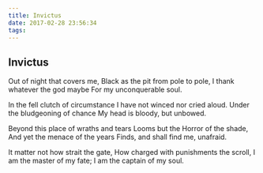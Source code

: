 ```yaml
---
title: Invictus
date: 2017-02-28 23:56:34
tags:
---
```


## Invictus

Out of night that covers me,
Black as the pit from pole to pole,
I thank whatever the god maybe
For my unconquerable soul.

In the fell clutch of circumstance
I have not winced nor cried aloud.
Under the bludgeoning of chance
My head is bloody, but unbowed.

Beyond this place of wraths and tears
Looms but the Horror of the shade,
And yet the menace of the years
Finds, and shall find me, unafraid.

It matter not how strait the gate,
How charged with punishments the scroll,
I am the master of my fate;
I am the captain of my soul.
